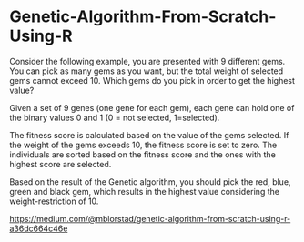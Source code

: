 # Genetic-Algorithm-From-Scratch-Using-R


Consider the following example, you are presented with 9 different gems. You can pick as many gems as you want, but the total weight of selected gems cannot exceed 10. Which gems do you pick in order to get the highest value?

Given a set of 9 genes (one gene for each gem), each gene can hold one of the binary values 0 and 1 (0 = not selected, 1=selected).

The fitness score is calculated based on the value of the gems selected. If the weight of the gems exceeds 10, the fitness score is set to zero. The individuals are sorted based on the fitness score and the ones with the highest score are selected.

Based on the result of the Genetic algorithm, you should pick the red, blue, green and black gem, which results in the highest value considering the weight-restriction of 10.

https://medium.com/@mblorstad/genetic-algorithm-from-scratch-using-r-a36dc664c46e
